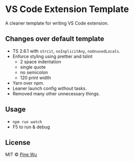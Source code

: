 # VS Code Extension Template

A cleaner template for writing VS Code extension.

## Changes over default template

- TS 2.6.1 with `strcit`, `noInplicitAny`, `noUnusedLocals`.
- Enforce styling using prettier and tslint
  - 2 space indentation
  - single quote
  - no semicolon
  - 120 print width
- Yarn over npm.
- Leaner launch config without tasks.
- Removed many other unnecessary things.

## Usage

- `npm run watch`
- F5 to run & debug

## License

MIT © [Pine Wu](https://github.com/octref) 
